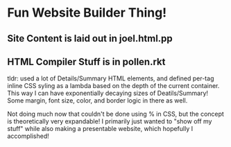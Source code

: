 # Fun Website Builder Thing!

## Site Content is laid out in joel.html.pp
## HTML Compiler Stuff is in pollen.rkt

tldr: used a lot of Details/Summary HTML elements, and defined per-tag inline CSS syling as a lambda based on the depth of the current container. 
This way I can have exponentially decaying sizes of Deatils/Summary! Some margin, font size, color, and border logic in there as well.

Not doing much now that couldn't be done using % in CSS, but the concept is theoretically very expandable! I primarily just wanted to "show off my stuff" while also making a presentable website, which hopefully I accomplished!

